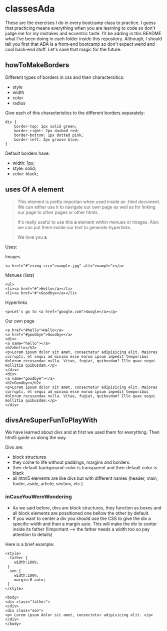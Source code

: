 # classesAda
These are the exercises I do in every bootcamp class to practice. 
I guess that practicing means everything when you are learning to code so don't judge me for my mistakes and eccentric taste.
I'll be adding in this README what I've been doing in each folder inside this repository.
Although, I should tell you first that ADA is a front-end bootcamp so don't expect weird and cool back-end stuff.
Let's save that magic for the future. 

## howToMakeBorders 

Different types of borders in css and their charactersitics: 
* style
* width
* color
* radius

Give each of this characteristics to the different borders separately:

    
    div {
    	border-top: 1px solid green;
    	border-right: 2px dashed red;
    	border-bottom: 1px dotted pink;
    	border-left: 2px groove blue;
    }

Default borders have:
* width: 1px;
* style: solid;
* color: black;


## uses Of **A** element

> This element is pretty importan when used inside an .html document. We can either use it to navigate our own page as well as for linking our page to other pages or other htmls.
>
> It's really useful to use this **a** element within menues or images. Also we can put them inside our text to generate hyperlinks. 
>
> We love you **a** 


Uses: 

Images 
    
    <a href="#"><img src="example.jpg" alt="example"></a>

Menues (lists)

    <ul>
	<li><a href="#">Hello</a></li>
	<li><a href="#">Goodbye</a></li>

Hyperlinks 

	<p>Let's go to <a href="google.com">Google</a></p>

Our own page 

	<a href="#hello">Hello</a>
	<a href="#goodbye">Goodbye</a>
	<div>
	<a name="hello"></a>
	<h2>Hello</h2>
	<p>Lorem ipsum dolor sit amet, consectetur adipisicing elit. Maiores corrupti, et sequi ad minima esse earum ipsum impedit temporibus dolorum recusandae nulla. Vitae, fugiat, quibusdam? Illo quae sequi mollitia quibusdam.</p>
	</div>
	<div>
	<a name="goodbye"></a>
	<h2>Goodbye</h2>
	<p>Lorem ipsum dolor sit amet, consectetur adipisicing elit. Maiores corrupti, et sequi ad minima esse earum ipsum impedit temporibus dolorum recusandae nulla. Vitae, fugiat, quibusdam? Illo quae sequi mollitia quibusdam.</p>
	</div>

## divsAreSuperFunToPlayWith

We have learned about divs and at first we used them for everything. Then html5 guide us along the way. 

Divs are:
* block structures 
* they come to life without paddings, margins and borders. 
* their default background-color is transparent and their default color is black
* all html5 elements are like divs but with different names (header, main, footer, aside, article, section, etc.)

### inCaseYouWereWondering 

* As we said before, divs are block structures, they function as boxes and all block elements are possitioned one bellow the other by default. 
* If you want to center a div you should use the CSS to give the div a specific width and then a margin auto. This will make the div to center inside its father (!important --> the father needs a width too so pay attention to details)

Here is a brief example:

	<style>
	 .father {
	 	width:100%;
	 }
	 .son {
	 	width:100%;
	 	margin:0 auto;
	 }
	</style>
	
	<body>
	<div class="father">
	</div>
	<div class="son">
	<p> Lorem ipsum dolor sit amet, consectetur adipisicing elit. </p>
	</div>
	</body>
	








